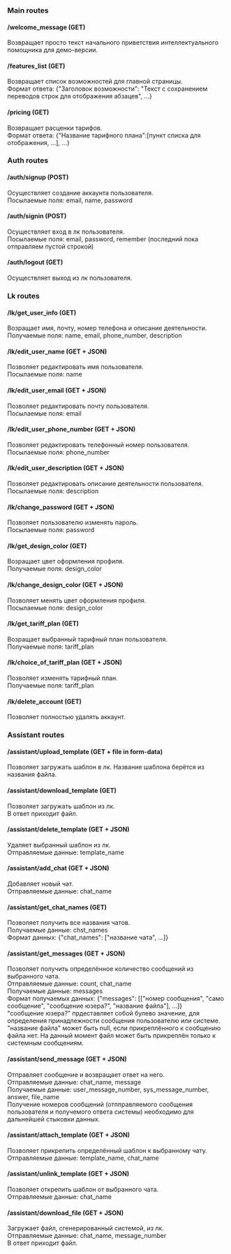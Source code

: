 ### Main routes
#### /welcome_message (GET)
Возвращает просто текст начального приветствия интеллектуального помощника для демо-версии.

#### /features_list (GET)
Возвращает список возможностей для главной страницы.  
Формат ответа: {"Заголовок возможности": "Текст с сохранением переводов строк для отображения абзацев", ...}

#### /pricing (GET)
Возвращает расценки тарифов.  
Формат ответа: {"Название тарифного плана":[пункт списка для отображения, ...], ...}

### Auth routes
#### /auth/signup (POST)
Осуществляет создание аккаунта пользователя.  
Посылаемые поля: email, name, password

#### /auth/signin (POST)
Осуществляет вход в лк пользователя.  
Посылаемые поля: email, password, remember (последний пока отправляем пустой строкой)

#### /auth/logout (GET)
Осуществляет выход из лк пользователя.

### Lk routes
#### /lk/get_user_info (GET)
Возращает имя, почту, номер телефона и описание деятельности.  
Получаемые поля: name, email, phone_number, description

#### /lk/edit_user_name (GET + JSON)
Позволяет редактировать имя пользователя.  
Посылаемые поля: name

#### /lk/edit_user_email (GET + JSON)
Позволяет редактировать почту пользователя.  
Посылаемые поля: email

#### /lk/edit_user_phone_number (GET + JSON)
Позволяет редактировать телефонный номер пользователя.  
Посылаемые поля: phone_number

#### /lk/edit_user_description (GET + JSON)
Позволяет редактировать описание деятельности пользователя.  
Посылаемые поля: description

#### /lk/change_password (GET + JSON)
Позволяет пользователю изменять пароль.  
Посылаемые поля: password

#### /lk/get_design_color (GET)
Возращает цвет оформления профиля.  
Получаемые поля: design_color

#### /lk/change_design_color (GET + JSON)
Позволяет менять цвет оформления профиля.  
Посылаемые поля: design_color

#### /lk/get_tariff_plan (GET)
Возращает выбранный тарифный план пользователя.  
Получаемые поля: tariff_plan

#### /lk/choice_of_tariff_plan (GET + JSON)
Позволяет изменять тарифный план.  
Получаемые поля: tariff_plan

#### /lk/delete_account (GET)
Позволяет полностью удалять аккаунт.

### Assistant routes
#### /assistant/upload_template (GET + file in form-data)
Позволяет загружать шаблон в лк. Название шаблона берётся из названия файла.

#### /assistant/download_template (GET)
Позволяет загружать шаблон из лк.  
В ответ приходит файл.

#### /assistant/delete_template (GET + JSON)
Удаляет выбранный шаблон из лк.  
Отправляемые данные: template_name

#### /assistant/add_chat (GET + JSON)
Добавляет новый чат.  
Отправляемые данные: chat_name

#### /assistant/get_chat_names (GET)
Позволяет получить все названия чатов.  
Получаемые данные: chst_names  
Формат данных: {"chat_names": ["название чата", ...]}

#### /assistant/get_messages (GET + JSON)
Позволяет получить определённое количество сообщений из выбранного чата.  
Отправляемые данные: count, chat_name  
Получаемые данные: messages  
Формат получаемых данных: {"messages": [["номер сообщения", "само сообщение", "сообщение юзера?", "название файла"], ...]}  
"сообщение юзера?" прдеставляет собой булево значение, для определения принадлежности сообщения пользователю или системе. "название файла" может быть null, если прикреплённого к сообщению файла нет. На данный момент файл может быть прикреплён только к системным сообщениям.

#### /assistant/send_message (GET + JSON)
Отправляет сообщение и возвращает ответ на него.  
Отправляемые данные: chat_name, message  
Получаемые данные: user_message_number, sys_message_number, answer, file_name  
Получение номеров сообщений (отпправляемого сообщения пользователя и получемого ответа системы) необходимо для дальнейшей стыковки данных.

#### /assistant/attach_template (GET + JSON)
Позволяет прикрепить определённый шаблон к выбранному чату.  
Отправляемые данные: template_name, chat_name

#### /assistant/unlink_template (GET + JSON)
Позволяет открепить шаблон от выбранного чата.  
Отправляемые данные: chat_name

#### /assistant/download_file (GET + JSON)
Загружает файл, сгенерированный системой, из лк.  
Отправляемые данные: chat_name, message_number  
В ответ приходит файл.
